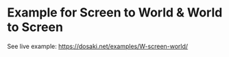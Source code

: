 # Example for Screen to World & World to Screen

See live example: https://dosaki.net/examples/W-screen-world/
